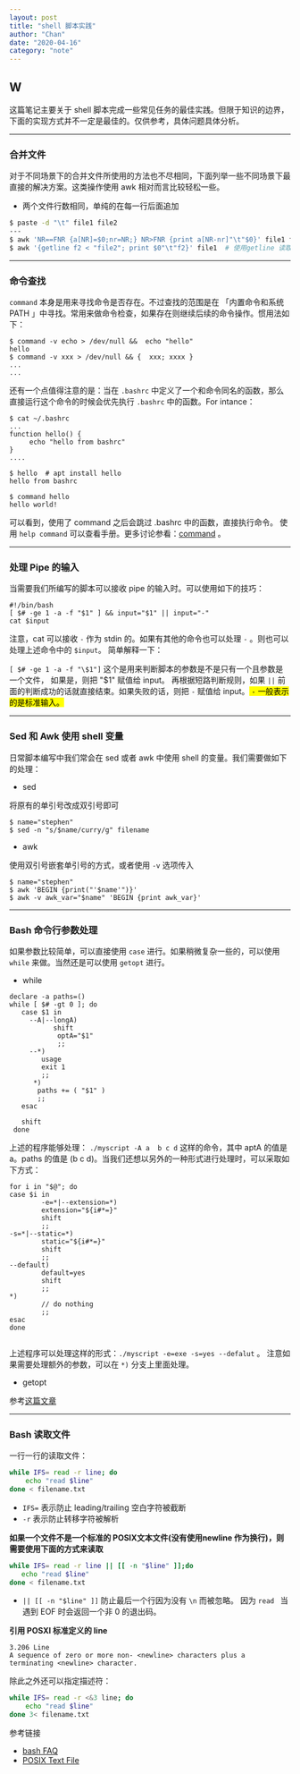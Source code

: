 ```yaml
---
layout: post
title: "shell 脚本实践"
author: "Chan"
date: "2020-04-16"
category: "note"
---
```


## W

这篇笔记主要关于 shell 脚本完成一些常见任务的最佳实践。但限于知识的边界，下面的实现方式并不一定是最佳的。仅供参考，具体问题具体分析。

---

### 合并文件

对于不同场景下的合并文件所使用的方法也不尽相同，下面列举一些不同场景下最直接的解决方案。这类操作使用 awk 相对而言比较轻松一些。

+ 两个文件行数相同，单纯的在每一行后面追加

```bash
$ paste -d "\t" file1 file2
---
$ awk 'NR==FNR {a[NR]=$0;nr=NR;} NR>FNR {print a[NR-nr]"\t"$0}' file1 file2
$ awk '{getline f2 < "file2"; print $0"\t"f2}' file1  # 使用getline 读取文件
```

---

### 命令查找

`command` 本身是用来寻找命令是否存在。不过查找的范围是在 「内置命令和系统 PATH 」中寻找。常用来做命令检查，如果存在则继续后续的命令操作。惯用法如下：

```shell
$ command -v echo > /dev/null &&  echo "hello"
hello
$ command -v xxx > /dev/null && {  xxx; xxxx }
...
...
```

还有一个点值得注意的是：当在 `.bashrc` 中定义了一个和命令同名的函数，那么直接运行这个命令的时候会优先执行 `.bashrc` 中的函数。For intance：

```shell
$ cat ~/.bashrc
...
function hello() {
	 echo "hello from bashrc"
}
....

$ hello  # apt install hello
hello from bashrc

$ command hello
hello world!
```

可以看到，使用了 command 之后会跳过 .bashrc 中的函数，直接执行命令。 使用 `help command`  可以查看手册。更多讨论参看：[command](https://askubuntu.com/questions/512770/what-is-use-of-command-command) 。

---

### 处理 Pipe 的输入

当需要我们所编写的脚本可以接收 pipe 的输入时。可以使用如下的技巧：

```shell
#!/bin/bash
[ $# -ge 1 -a -f "$1" ] && input="$1" || input="-"
cat $input
```

注意，cat 可以接收 `-`  作为 stdin 的。如果有其他的命令也可以处理 `-` 。则也可以处理上述命令中的 `$input`。 简单解释一下：

`[ $# -ge 1 -a -f "\$1"]`  这个是用来判断脚本的参数是不是只有一个且参数是一个文件， 如果是，则把 "$1" 赋值给 input。 再根据短路判断规则，如果 `||` 前面的判断成功的话就直接结束。如果失败的话，则把 `-` 赋值给 input。<mark> `-` 一般表示的是标准输入。</mark>

---

### Sed 和 Awk 使用 shell 变量

日常脚本编写中我们常会在 sed 或者 awk 中使用 shell 的变量。我们需要做如下的处理：

+ sed

将原有的单引号改成双引号即可

```shell
$ name="stephen"
$ sed -n "s/$name/curry/g" filename
```

+ awk

使用双引号嵌套单引号的方式，或者使用 `-v` 选项传入

```shell 
$ name="stephen"
$ awk 'BEGIN {print("'$name'")}'
$ awk -v awk_var="$name" 'BEGIN {print awk_var}'
```

---

### Bash 命令行参数处理

如果参数比较简单，可以直接使用  `case`  进行。如果稍微复杂一些的，可以使用  `while` 来做。当然还是可以使用 `getopt` 进行。

+ while 

```shell
declare -a paths=()
while [ $# -gt 0 ]; do 
   case $1 in
   	 --A|--longA)
     	   shift
   	 		optA="$1"
   	 		;;
   	 --*)
   	    usage
   	    exit 1
   	    ;;
   	  *)
   	   paths += ( "$1" )
   	   ;;
   esac
   
   shift
 done
```

上述的程序能够处理： `./myscript -A a  b c d`  这样的命令，其中 aptA 的值是 a。paths 的值是 (b c d)。当我们还想以另外的一种形式进行处理时，可以采取如下方式：

```shell
for i in "$@"; do
case $i in
		-e=*|--extension=*)
		extension="${i#*=}"
		shift
		;;
-s=*|--static=*)
		static="${i#*=}"
		shift
		;;
--default)
		default=yes
		shift
		;;
*)
		// do nothing
		;;
esac
done
	   		
```

上述程序可以处理这样的形式：`./myscript -e=exe -s=yes --defalut`  。 注意如果需要处理额外的参数，可以在 `*)`  分支上里面处理。

+ getopt

参考[这篇文章](https://www.aplawrence.com/Unix/getopts.html)

---

### Bash 读取文件

一行一行的读取文件：

```bash
while IFS= read -r line; do
    echo "read $line"
done < filename.txt
```

+ `IFS=` 表示防止 leading/trailing 空白字符被截断
+ `-r` 表示防止转移字符被解析

**如果一个文件不是一个标准的 POSIX文本文件(没有使用newline 作为换行)，则需要使用下面的方式来读取**

```bash
while IFS= read -r line || [[ -n "$line" ]];do
   echo "read $line"
done < filename.txt
```

+ `|| [[ -n "$line" ]]`  防止最后一个行因为没有 `\n` 而被忽略。 因为 `read ` 当遇到 EOF 时会返回一个非 0 的退出码。

**引用 POSXI 标准定义的 line**
```shell
3.206 Line   
A sequence of zero or more non- <newline> characters plus a terminating <newline> character.
```

除此之外还可以指定描述符：

```bash
while IFS= read -r <&3 line; do
	echo "read $line"
done 3< filename.txt
```

参考链接

+ [bash FAQ](http://mywiki.wooledge.org/BashFAQ/001)
+ [POSIX Text File](https://stackoverflow.com/questions/729692/why-should-text-files-end-with-a-newline/729795#729795)

